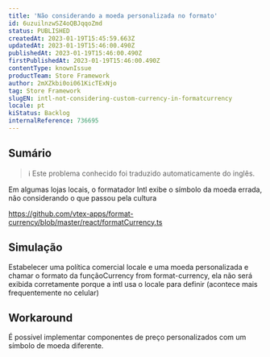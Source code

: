 ```yaml
---
title: 'Não considerando a moeda personalizada no formato'
id: 6uzuilnzwSZ4oQBJqqoZmd
status: PUBLISHED
createdAt: 2023-01-19T15:45:59.663Z
updatedAt: 2023-01-19T15:46:00.490Z
publishedAt: 2023-01-19T15:46:00.490Z
firstPublishedAt: 2023-01-19T15:46:00.490Z
contentType: knownIssue
productTeam: Store Framework
author: 2mXZkbi0oi061KicTExNjo
tag: Store Framework
slugEN: intl-not-considering-custom-currency-in-formatcurrency
locale: pt
kiStatus: Backlog
internalReference: 736695
---
```


## Sumário

>ℹ️ Este problema conhecido foi traduzido automaticamente do inglês.



Em algumas lojas locais, o formatador Intl exibe o símbolo da moeda errada, não considerando o que passou pela cultura


https://github.com/vtex-apps/format-currency/blob/master/react/formatCurrency.ts


##

## Simulação


Estabelecer uma política comercial locale e uma moeda personalizada e chamar o formato da funçãoCurrency from format-currency, ela não será exibida corretamente porque a intl usa o locale para definir (acontece mais frequentemente no celular)


##

## Workaround


É possível implementar componentes de preço personalizados com um símbolo de moeda diferente.

